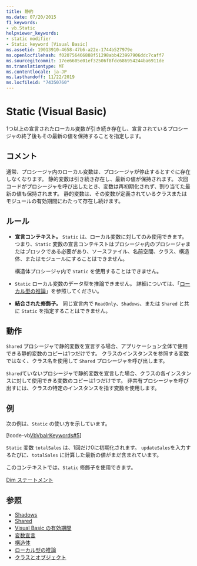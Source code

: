 ```yaml
---
title: 静的
ms.date: 07/20/2015
f1_keywords:
- vb.Static
helpviewer_keywords:
- static modifier
- Static keyword [Visual Basic]
ms.assetid: 19013910-4658-47b6-a22e-1744b527979e
ms.openlocfilehash: f020756466888f51298abb423997906ddc7caff7
ms.sourcegitcommit: 17ee6605e01ef32506f8fdc686954244ba6911de
ms.translationtype: MT
ms.contentlocale: ja-JP
ms.lasthandoff: 11/22/2019
ms.locfileid: "74350760"
---
```

# <a name="static-visual-basic"></a>Static (Visual Basic)
1つ以上の宣言されたローカル変数が引き続き存在し、宣言されているプロシージャの終了後もその最新の値を保持することを指定します。  
  
## <a name="remarks"></a>コメント  
 通常、プロシージャ内のローカル変数は、プロシージャが停止するとすぐに存在しなくなります。 静的変数は引き続き存在し、最新の値が保持されます。 次回コードがプロシージャを呼び出したとき、変数は再初期化されず、割り当てた最新の値も保持されます。 静的変数は、その変数が定義されているクラスまたはモジュールの有効期間にわたって存在し続けます。  
  
## <a name="rules"></a>ルール  
  
- **宣言コンテキスト。** `Static` は、ローカル変数に対してのみ使用できます。 つまり、`Static` 変数の宣言コンテキストはプロシージャ内のプロシージャまたはブロックである必要があり、ソースファイル、名前空間、クラス、構造体、またはモジュールにすることはできません。  
  
     構造体プロシージャ内で `Static` を使用することはできません。  
  
- `Static` ローカル変数のデータ型を推論できません。 詳細については、「[ローカル型の推論](../../../visual-basic/programming-guide/language-features/variables/local-type-inference.md)」を参照してください。  
  
- **結合された修飾子。** 同じ宣言内で `ReadOnly`、`Shadows`、または `Shared` と共に `Static` を指定することはできません。  
  
## <a name="behavior"></a>動作  
 `Shared` プロシージャで静的変数を宣言する場合、アプリケーション全体で使用できる静的変数のコピーは1つだけです。 クラスのインスタンスを参照する変数ではなく、クラス名を使用して `Shared` プロシージャを呼び出します。  
  
 `Shared`ていないプロシージャで静的変数を宣言した場合、クラスの各インスタンスに対して使用できる変数のコピーは1つだけです。 非共有プロシージャを呼び出すには、クラスの特定のインスタンスを指す変数を使用します。  
  
## <a name="example"></a>例  
 次の例は、`Static` の使い方を示しています。  
  
 [!code-vb[VbVbalrKeywords#5](~/samples/snippets/visualbasic/VS_Snippets_VBCSharp/VbVbalrKeywords/VB/Class1.vb#5)]  
  
 `Static` 変数 `totalSales` は、1回だけ0に初期化されます。 `updateSales`を入力するたびに、`totalSales` に計算した最新の値がまだ含まれています。  
  
 このコンテキストでは、`Static` 修飾子を使用できます。  
  
 [Dim ステートメント](../../../visual-basic/language-reference/statements/dim-statement.md)  
  
## <a name="see-also"></a>参照

- [Shadows](../../../visual-basic/language-reference/modifiers/shadows.md)
- [Shared](../../../visual-basic/language-reference/modifiers/shared.md)
- [Visual Basic の有効期間](../../../visual-basic/programming-guide/language-features/declared-elements/lifetime.md)
- [変数宣言](../../../visual-basic/programming-guide/language-features/variables/variable-declaration.md)
- [構造体](../../../visual-basic/programming-guide/language-features/data-types/structures.md)
- [ローカル型の推論](../../../visual-basic/programming-guide/language-features/variables/local-type-inference.md)
- [クラスとオブジェクト](../../../visual-basic/programming-guide/language-features/objects-and-classes/index.md)
